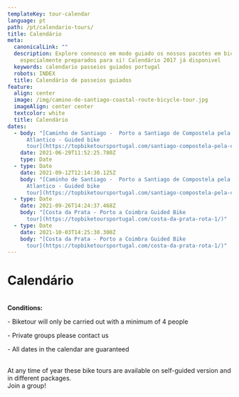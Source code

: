 ```yaml
---
templateKey: tour-calendar
language: pt
path: /pt/calendario-tours/
title: Calendário
meta:
  canonicalLink: ""
  description: Explore connosco em modo guiado os nossos pacotes em bicicleta
    especialmente preparados para si! Calendário 2017 já disponivel
  keywords: calendario passeios guiados portugal
  robots: INDEX
  title: Calendário de passeios guiados
feature:
  align: center
  image: /img/camino-de-santiago-coastal-route-bicycle-tour.jpg
  imageAlign: center center
  textcolor: white
  title: Calendário
dates:
  - body: "[Caminho de Santiago -  Porto a Santiago de Compostela pela Costa do
      Atlantico - Guided bike
      tour](https://topbiketoursportugal.com/santiago-compostela-pela-costa/)"
    date: 2021-06-29T11:52:25.780Z
    type: Date
  - type: Date
    date: 2021-09-12T12:14:30.125Z
    body: "[Caminho de Santiago -  Porto a Santiago de Compostela pela Costa do
      Atlantico - Guided bike
      tour](https://topbiketoursportugal.com/santiago-compostela-pela-costa/)"
  - type: Date
    date: 2021-09-26T14:24:37.468Z
    body: "[Costa da Prata - Porto a Coimbra Guided Bike
      tour](https://topbiketoursportugal.com/costa-da-prata-rota-1/)"
  - type: Date
    date: 2021-10-03T14:25:30.300Z
    body: "[Costa da Prata - Porto a Coimbra Guided Bike
      tour](https://topbiketoursportugal.com/costa-da-prata-rota-1/)"
---
```

# Calendário

\
**Conditions:**

\- Biketour will only be carried out with a minimum of 4 people

\- Private groups please contact us

\- All dates in the calendar are guaranteed

\
At any time of year these bike tours are available on self-guided version and in different packages.
\
Join a group!

